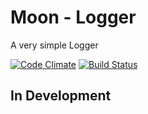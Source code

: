 # Moon - Logger
A very simple Logger

[![Code Climate](https://codeclimate.com/github/moon-php/logger/badges/gpa.svg)](https://codeclimate.com/github/moon-php/logger) [![Build Status](https://travis-ci.org/moon-php/logger.svg?branch=master)](https://travis-ci.org/moon-php/logger)

## In Development
